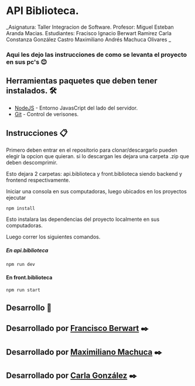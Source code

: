 # API Biblioteca.

_Asignatura: Taller Integracion de Software.
Profesor: Miguel Esteban Aranda Macias.
Estudiantes: Fracisco Ignacio Berwart Ramirez
             Carla Constanza González Castro
             Maximiliano Andrés Machuca Olivares
_


### Aqui les dejo las instrucciones de como se levanta el proyecto en sus pc's 😊

## Herramientas paquetes que deben tener instalados. 🛠️
* [NodeJS](https://nodejs.org/es/) - Entorno JavasCript del lado del servidor.
* [Git](https://git-scm.com/) - Control de verisones.


## Instrucciones 📋

Primero deben entrar en el repositorio para clonar/descargarlo pueden elegir la opcion que quieran.
si lo descargan les dejara una carpeta .zip que deben descomprimir.


Esto dejara 2 carpetas: api.biblioteca y front.biblioteca siendo backend y frontend respectivamente.

Iniciar una consola en sus computadoras, luego ubicados en los proyectos ejecutar
```
npm install
```
Esto instalara las dependencias del proyecto localmente en sus computadoras.

Luego correr los siguientes comandos.

##### En api.biblioteca
```
npm run dev
```


#### En front.biblioteca
```
npm run start
```


## Desarrollo 🚀
## Desarrollado por [Francisco Berwart](https://github.com/Panchober27) ✒️
## Desarrollado por [Maximiliano Machuca](https://github.com/tttmaximiliano) ✒️
## Desarrollado por [Carla González](https://github.com/xxaannax) ✒️


